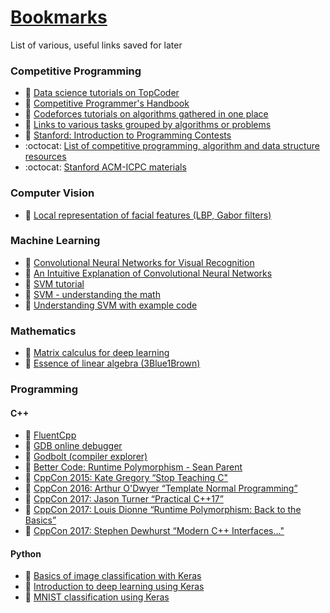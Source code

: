 # [Bookmarks](https://mtszkw.github.io/saved/)
List of various, useful links saved for later

### Competitive Programming
- :notebook: [Data science tutorials on TopCoder](https://www.topcoder.com/community/data-science/data-science-tutorials/)  
- :notebook: [Competitive Programmer's Handbook](https://cses.fi/book.html)  
- :notebook: [Codeforces tutorials on algorithms gathered in one place](http://codeforces.com/blog/entry/13529)  
- :notebook: [Links to various tasks grouped by algorithms or problems](http://codeforces.com/blog/entry/55274)
- :notebook: [Stanford: Introduction to Programming Contests](http://stanford.edu/class/cs97si/)
- :octocat: [List of competitive programming, algorithm and data structure resources](https://github.com/lnishan/awesome-competitive-programming)
- :octocat: [Stanford ACM-ICPC materials](https://github.com/jaehyunp/stanfordacm)

### Computer Vision
- :notebook: [Local representation of facial features (LBP, Gabor filters)](http://what-when-how.com/face-recognition/local-representation-of-facial-features-face-image-modeling-and-representation-face-recognition-part-1/)

### Machine Learning
- :notebook: [Convolutional Neural Networks for Visual Recognition](http://cs231n.stanford.edu/syllabus.html)
- :notebook: [An Intuitive Explanation of Convolutional Neural Networks](https://ujjwalkarn.me/2016/08/11/intuitive-explanation-convnets/)  
- :notebook: [SVM tutorial](https://blog.statsbot.co/support-vector-machines-tutorial-c1618e635e93)  
- :notebook: [SVM - understanding the math](https://www.svm-tutorial.com/2014/11/svm-understanding-math-part-1/)  
- :notebook: [Understanding SVM with example code](https://www.analyticsvidhya.com/blog/2017/09/understaing-support-vector-machine-example-code/)

### Mathematics
- :notebook: [Matrix calculus for deep learning](http://explained.ai/matrix-calculus/index.html)  
- :movie_camera: [Essence of linear algebra (3Blue1Brown)](https://www.youtube.com/watch?v=kjBOesZCoqc&list=PLZHQObOWTQDPD3MizzM2xVFitgF8hE_ab)

### Programming

#### C++
- :notebook: [FluentCpp](https://www.fluentcpp.com)
- :wrench: [GDB online debugger](https://www.onlinegdb.com/)
- :wrench: [Godbolt (compiler explorer)](https://godbolt.org/)
- :movie_camera: [Better Code: Runtime Polymorphism - Sean Parent](https://www.youtube.com/watch?v=QGcVXgEVMJg)  
- :movie_camera: [CppCon 2015: Kate Gregory “Stop Teaching C"](https://www.youtube.com/watch?v=YnWhqhNdYyk)
- :movie_camera: [CppCon 2016: Arthur O'Dwyer “Template Normal Programming”](https://www.youtube.com/watch?v=vwrXHznaYLA&feature=youtu.be)
- :movie_camera: [CppCon 2017: Jason Turner “Practical C++17”](https://www.youtube.com/watch?v=nnY4e4faNp0)
- :movie_camera: [CppCon 2017: Louis Dionne “Runtime Polymorphism: Back to the Basics”](https://www.youtube.com/watch?v=gVGtNFg4ay0)
- :movie_camera: [CppCon 2017: Stephen Dewhurst “Modern C++ Interfaces..."](https://www.youtube.com/watch?v=PFdWqa68LmA&feature=youtu.be)

#### Python
- :notebook: [Basics of image classification with Keras](https://towardsdatascience.com/basics-of-image-classification-with-keras-43779a299c8b)
- :notebook: [Introduction to deep learning using Keras](https://www.learnopencv.com/deep-learning-using-keras-the-basics/)
- :notebook: [MNIST classification using Keras](http://www.python36.com/mnist-handwritten-digits-classification-using-keras/)
